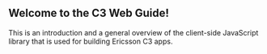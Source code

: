 ## Welcome to the C3 Web Guide!

This is an introduction and a general overview of the client-side JavaScript library that is used for building Ericsson C3 apps.
